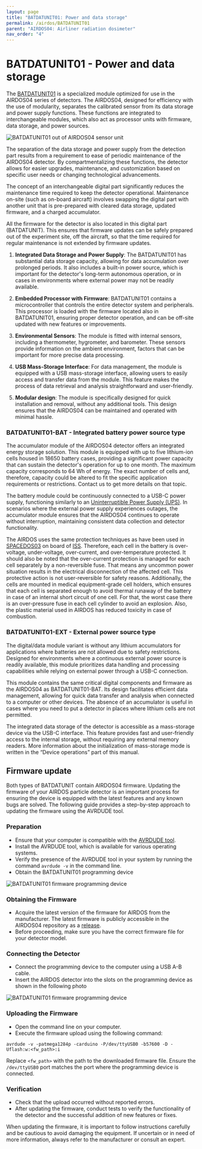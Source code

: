 ```yaml
---
layout: page
title: "BATDATUNIT01: Power and data storage"
permalink: /airdos/BATDATUNIT01
parent: "AIRDOS04: Airliner radiation dosimeter"
nav_order: "4"
---
```


# BATDATUNIT01 - Power and data storage

The [BATDATUNIT01](https://github.com/mlab-modules/BATDATUNIT01) is a specialized module optimized for use in the AIRDOS04 series of detectors.
The AIRDOS04, designed for efficiency with the use of modularity, separates the calibrated sensor from its data storage and power supply functions. These functions are integrated to interchangeable modules, which also act as processor units with firmware, data storage, and power sources.

![BATDATUNIT01 out of AIRDOS04 sensor unit](https://raw.githubusercontent.com/mlab-modules/BATDATUNIT01/BATDATUNIT01B/doc/img/BATDATUNIT01.jpg)

The separation of the data storage and power supply from the detection part results from a requirement to ease of periodic maintenance of the AIRDOS04 detector. By compartmentalizing these functions, the detector allows for easier upgrades, maintenance, and customization based on specific user needs or changing technological advancements.

The concept of an interchangeable digital part significantly reduces the maintenance time required to keep the detector operational. Maintenance on-site (such as on-board aircraft) involves swapping the digital part with another unit that is pre-prepared with cleared data storage, updated firmware, and a charged accumulator.

All the firmware for the detector is also located in this digital part (BATDATUNIT). This ensures that firmware updates can be safely prepared out of the experiment site, off the aircraft, so that the time required for regular maintenance is not extended by firmware updates.

1. **Integrated Data Storage and Power Supply**: The BATDATUNIT01 has substantial data storage capacity, allowing for data accumulation over prolonged periods. It also includes a built-in power source, which is important for the detector's long-term autonomous operation, or in cases in environments where external power may not be readily available.

1. **Embedded Processor with Firmware**: BATDATUNIT01 contains a microcontroller that controls the entire detector system and peripherals. This processor is loaded with the firmware located also in BATDATUNIT01, ensuring proper detector operation, and can be off-site updated with new features or improvements.

1. **Environmental Sensors**: The module is fitted with internal sensors, including a thermometer, hygrometer, and barometer. These sensors provide information on the ambient environment, factors that can be important for more precise data processing.

1. **USB Mass-Storage Interface**: For data management, the module is equipped with a USB mass-storage interface, allowing users to easily access and transfer data from the module. This feature makes the process of data retrieval and analysis straightforward and user-friendly.

1. **Modular design**: The module is specifically designed for quick installation and removal, without any additional tools. This design ensures that the AIRDOS04 can be maintained and operated with minimal hassle.

### BATDATUNIT01-BAT - Integrated battery power source type

The accumulator module of the AIRDOS04 detector offers an integrated energy storage solution. This module is equipped with up to five lithium-ion cells housed in 18650 battery cases, providing a significant power capacity that can sustain the detector's operation for up to one month. The maximum capacity corresponds to 64 Wh of energy. The exact number of cells and, therefore, capacity could be altered to fit the specific application requirements or restrictions. Contact us to get more details on that topic.

The battery module could  be continuously connected to a USB-C power supply, functioning similarly to an [Uninterruptible Power Supply (UPS)](https://en.wikipedia.org/wiki/Uninterruptible_power_supply). In scenarios where the external power supply experiences outages, the accumulator module ensures that the AIRDOS04 continues to operate without interruption, maintaining consistent data collection and detector functionality.

The AIRDOS uses the same protection techniques as have been used in [SPACEDOS03](/spacedos/SPACEDOS03) on board of [ISS](https://en.wikipedia.org/wiki/International_Space_Station). Therefore, each cell in the battery is over-voltage, under-voltage, over-current, and over-temperature protected.  It should also be noted that the over-current protection is managed for each cell separately by a non-reversible fuse. That means any uncommon power situation results in the electrical disconnection of the affected cell. This protective action is not user-reversible for safety reasons.
Additionally, the cells are mounted in medical equipment-grade cell holders, which ensures that each cell is separated enough to avoid thermal runaway of the battery in case of an internal short circuit of one cell. For that, the worst case there is an over-pressure fuse in each cell cylinder to avoid an explosion. Also, the plastic material used in AIRDOS has reduced toxicity in case of combustion.


### BATDATUNIT01-EXT - External power source type

The digital/data module variant is without any lithium accumulators for applications where batteries are not allowed due to safety restrictions. Designed for environments where a continuous external power source is readily available, this module prioritizes data handling and processing capabilities while relying on external power through a USB-C connection.

This module contains the same critical digital components and firmware as the AIRDOS04 as BATDATUNIT01-BAT. Its design facilitates efficient data management, allowing for quick data transfer and analysis when connected to a computer or other devices. The absence of an accumulator is useful in cases where you need to put a detector in places where lithium cells are not permitted.

The integrated data storage of the detector is accessible as a mass-storage device via the USB-C interface. This feature provides fast and user-friendly access to the internal storage, without requiring any external memory readers. More information about the initialization of mass-storage mode is written in the “Device operations” part of this manual.

## Firmware update

Both types of BATDATUNIT contain AIRDOS04 firmware. Updating the firmware of your AIRDOS particle detector is an important process for ensuring the device is equipped with the latest features and any known bugs are solved. The following guide provides a step-by-step approach to updating the firmware using the AVRDUDE tool.

### Preparation

 * Ensure that your computer is compatible with the [AVRDUDE tool](https://github.com/avrdudes/avrdude).
 * Install the AVRDUDE tool, which is available for various operating systems.
 * Verify the presence of the AVRDUDE tool in your system by running the command `avrdude -v` in the command line.
 * Obtain the BATDATUNIT01 programming device

![BATDATUNIT01 firmware programming device](https://raw.githubusercontent.com/mlab-modules/BATDATUNIT01/BATDATUNIT01B/doc/img/BATDATUNIT01_programming_device.jpg)

### Obtaining the Firmware

 * Acquire the latest version of the firmware for AIRDOS from the manufacturer. The latest firmware is publicly accessible in the AIRDOS04 repository as a [release](https://github.com/UniversalScientificTechnologies/AIRDOS04/releases).
 * Before proceeding, make sure you have the correct firmware file for your detector model.

### Connecting the Detector

 * Connect the programming device to the computer using a USB A-B cable.
 * Insert the AIRDOS detector into the slots on the programming device as shown in the following photo

![BATDATUNIT01 firmware programming device](https://raw.githubusercontent.com/mlab-modules/BATDATUNIT01/BATDATUNIT01B/doc/img/BATDATUNIT01_programming.jpg)

### Uploading the Firmware

 * Open the command line on your computer.
 * Execute the firmware upload using the following command:

`avrdude -v -patmega1284p -carduino -P/dev/ttyUSB0 -b57600 -D -Uflash:w:<fw_path>:i`

Replace `<fw_path>` with the path to the downloaded firmware file. Ensure the `/dev/ttyUSB0` port matches the port where the programming device is connected.

### Verification

 * Check that the upload occurred without reported errors.
 * After updating the firmware, conduct tests to verify the functionality of the detector and the successful addition of new features or fixes.

When updating the firmware, it is important to follow instructions carefully and be cautious to avoid damaging the equipment. If uncertain or in need of more information, always refer to the manufacturer or consult an expert.
